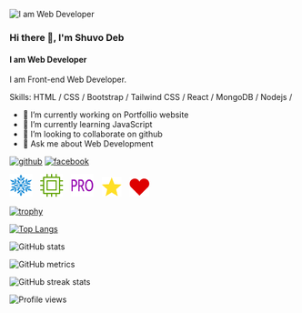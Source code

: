 ![I am Web Developer](https://scontent.fdac31-1.fna.fbcdn.net/v/t39.30808-6/336995620_154342650839825_5875170554918800117_n.jpg?stp=dst-jpg_p180x540&_nc_cat=111&ccb=1-7&_nc_sid=730e14&_nc_eui2=AeFMzRqTtarYcp2f41uGjEtMJC0WTCFLdy0kLRZMIUt3LTd5kok127yFp5uT4rIz2HPX0hXPsJh_TJcLVOTfIfmm&_nc_ohc=jTE-CKZg1LsAX_rWxpF&_nc_ht=scontent.fdac31-1.fna&oh=00_AfACSEf1n_ElrfvY3WwBjPBaumWl3vtKOjREOY851HniDQ&oe=641C645A)

### Hi there 👋, I'm Shuvo Deb
#### I am Web Developer

I am Front-end Web Developer.

Skills: HTML / CSS / Bootstrap / Tailwind CSS / React / MongoDB / Nodejs / 

- 🔭 I’m currently working on Portfollio website 
- 🌱 I’m currently learning JavaScript 
- 👯 I’m looking to collaborate on github 
- 💬 Ask me about Web Development 


[<img src='https://cdn.jsdelivr.net/npm/simple-icons@3.0.1/icons/github.svg' alt='github' height='40'>](https://github.com/shuvodeb17)  [<img src='https://cdn.jsdelivr.net/npm/simple-icons@3.0.1/icons/facebook.svg' alt='facebook' height='40'>](https://www.facebook.com/developerShuvo1)  

<a href='https://archiveprogram.github.com/'><img src='https://raw.githubusercontent.com/acervenky/animated-github-badges/master/assets/acbadge.gif' width='40' height='40'></a> <a href='https://docs.github.com/en/developers'><img src='https://raw.githubusercontent.com/acervenky/animated-github-badges/master/assets/devbadge.gif' width='40' height='40'></a> <a href='https://github.com/pricing'><img src='https://raw.githubusercontent.com/acervenky/animated-github-badges/master/assets/pro.gif' width='40' height='40'></a> <a href='https://stars.github.com/'><img src='https://raw.githubusercontent.com/acervenky/animated-github-badges/master/assets/starbadge.gif' width='35' height='35'></a> <a href='https://docs.github.com/en/github/supporting-the-open-source-community-with-github-sponsors'><img src='https://raw.githubusercontent.com/acervenky/animated-github-badges/master/assets/sponsorbadge.gif' width='35' height='35'></a> 

[![trophy](https://github-profile-trophy.vercel.app/?username=shuvodeb17)](https://github.com/ryo-ma/github-profile-trophy)

[![Top Langs](https://github-readme-stats.vercel.app/api/top-langs/?username=shuvodeb17)](https://github.com/anuraghazra/github-readme-stats)

![GitHub stats](https://github-readme-stats.vercel.app/api?username=shuvodeb17&show_icons=true)  

![GitHub metrics](https://metrics.lecoq.io/shuvodeb17)  

![GitHub streak stats](https://streak-stats.demolab.com/?user=shuvodeb17)  

![Profile views](https://gpvc.arturio.dev/shuvodeb17)  
